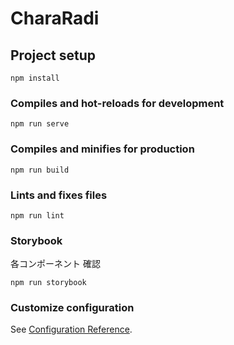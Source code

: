 # CharaRadi

## Project setup
```
npm install
```

### Compiles and hot-reloads for development
```
npm run serve
```

### Compiles and minifies for production
```
npm run build
```

### Lints and fixes files
```
npm run lint
```

### Storybook
各コンポーネント 確認
```
npm run storybook
```

### Customize configuration
See [Configuration Reference](https://cli.vuejs.org/config/).
